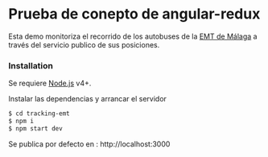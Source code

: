 # Prueba de conepto de angular-redux

Esta demo monitoriza el recorrido de los autobuses de la [EMT de Málaga](http://www.emtmalaga.es/) a través del servicio publico de sus posiciones.

### Installation

Se requiere [Node.js](https://nodejs.org/) v4+.

Instalar las dependencias y arrancar el servidor

```sh
$ cd tracking-emt
$ npm i
$ npm start dev
```
Se publica por defecto en : http://localhost:3000
